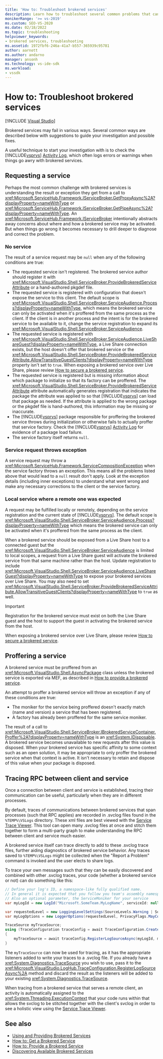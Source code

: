 ```yaml
---
title: 'How to: Troubleshoot brokered services'
description: Learn how to troubleshoot several common problems that can occur when you try to get a brokered service in the Visual Studio SDK.
monikerRange: '>= vs-2019'
ms.custom: SEO-VS-2020
ms.date: 02/18/2022
ms.topic: troubleshooting
helpviewer_keywords:
- brokered services, troubleshooting
ms.assetid: 1972fbf6-246a-41a7-b557-365939c95781
author: aarnott
ms.author: andarno
manager: ansonh
ms.technology: vs-ide-sdk
ms.workload:
- vssdk
---
```

# How to: Troubleshoot brokered services

 [!INCLUDE [Visual Studio](~/includes/applies-to-version/vs-windows-only.md)]

Brokered services may fail in various ways.
Several common ways are described below with suggestions to guide your investigation and possible fixes.

A useful technique to start your investigation with is to check the [!INCLUDE[vsprvs](../code-quality/includes/vsprvs_md.md)] [Activity Log](/visualstudio/extensibility/how-to-use-the-activity-log?view=vs-2022), which often logs errors or warnings when things go awry with brokered services.

## Requesting a service

Perhaps the most common challenge with brokered services is understanding the result or exception they get from a call to <xref:Microsoft.ServiceHub.Framework.IServiceBroker.GetProxyAsync%2A?displayProperty=nameWithType> or <xref:Microsoft.ServiceHub.Framework.IServiceBroker.GetPipeAsync%2A?displayProperty=nameWithType>.
An <xref:Microsoft.ServiceHub.Framework.IServiceBroker> intentionally abstracts away concerns about where and how a brokered service may be activated. But when things go wrong it becomes necessary to drill deeper to diagnose and correct the problem.

### No service

The result of a service request may be `null` when any of the following conditions are true:

- The requested service isn't registered. The brokered service author should register it with <xref:Microsoft.VisualStudio.Shell.ServiceBroker.ProvideBrokeredServiceAttribute> or a hand-authored pkgdef file.
- The requested service is registered with configuration that doesn't expose the service to this client.
  The default scope is <xref:Microsoft.VisualStudio.Shell.ServiceBroker.ServiceAudience.Process?displayProperty=nameWithType>, which means the brokered service can only be activated when it's proffered from the same process as the client.
  If the client is in another process and the intent is for the brokered service to be available to it, change the service registration to expand its <xref:Microsoft.VisualStudio.Shell.ServiceBroker.ServiceAudience>.
- The requested service is registered with <xref:Microsoft.VisualStudio.Shell.ServiceBroker.ServiceAudience.LiveShareGuest?displayProperty=nameWithType>, a Live Share connection exists, but the host doesn't offer that brokered service or the <xref:Microsoft.VisualStudio.Shell.ServiceBroker.ProvideBrokeredServiceAttribute.AllowTransitiveGuestClients?displayProperty=nameWithType> property isn't set to `true`.
  When exposing a brokered service over Live Share, please review [How to secure a brokered service](how-to-secure-brokered-service.md).
- The requested service is registered but is missing information about which package to initialize so that its factory can be proffered. The <xref:Microsoft.VisualStudio.Shell.ServiceBroker.ProvideBrokeredServiceAttribute> attribute automatically generates registration that indicates the package the attribute was applied to so that [!INCLUDE[vsprvs](../code-quality/includes/vsprvs_md.md)] can load that package as needed.
  If the attribute is applied to the wrong package or the pkgdef file is hand-authored, this information may be missing or inaccurate.
- The [!INCLUDE[vsprvs](../code-quality/includes/vsprvs_md.md)] package responsible for proffering the brokered service throws during initialization or otherwise fails to actually proffer that service factory.
  Check the [!INCLUDE[vsprvs](../code-quality/includes/vsprvs_md.md)] [Activity Log](/visualstudio/extensibility/how-to-use-the-activity-log?view=vs-2022) for evidence of a package load failure.
- The service factory itself returns `null`.

### Service request throws exception

A service request may throw a <xref:Microsoft.ServiceHub.Framework.ServiceCompositionException> when the service factory throws an exception.
This means all the problems listed above that would lead to a `null` result don't apply.
Look at the exception details (including inner exceptions) to understand what went wrong and make any necessary corrections to the client or the service factory.

### Local service where a remote one was expected

A request may be fulfilled locally or remotely, depending on the service registration and the current state of [!INCLUDE[vsprvs](../code-quality/includes/vsprvs_md.md)].
The default scope is <xref:Microsoft.VisualStudio.Shell.ServiceBroker.ServiceAudience.Process?displayProperty=nameWithType> which means the brokered service can only be activated when it's proffered from the same process as the client.

When a brokered service should be exposed from a Live Share host to a connected guest but the <xref:Microsoft.VisualStudio.Shell.ServiceBroker.ServiceAudience> is limited to local scopes, a request from a Live Share guest will activate the brokered service from that same machine rather than the host.
Update registration to include <xref:Microsoft.VisualStudio.Shell.ServiceBroker.ServiceAudience.LiveShareGuest?displayProperty=nameWithType> to expose your brokered services over Live Share.
You may also need to set <xref:Microsoft.VisualStudio.Shell.ServiceBroker.ProvideBrokeredServiceAttribute.AllowTransitiveGuestClients?displayProperty=nameWithType> to `true` as well.

> [!IMPORTANT]
> Registration for the brokered service must exist on both the Live Share guest and the host to support the guest in activating the brokered service from the host.
>
> When exposing a brokered service over Live Share, please review [How to secure a brokered service](how-to-secure-brokered-service.md).

## Proffering a service

A brokered service must be proffered from an <xref:Microsoft.VisualStudio.Shell.AsyncPackage> class unless the brokered service is exported via MEF, as described in [How to provide a brokered service](how-to-provide-brokered-service.md).

An attempt to proffer a brokered service will throw an exception if any of these conditions are true:

- The moniker for the service being proffered doesn't exactly match (name and version) a service that has been registered.
- A factory has already been proffered for the same service moniker.

The result of a call to <xref:Microsoft.VisualStudio.Shell.ServiceBroker.IBrokeredServiceContainer.Proffer%2A?displayProperty=nameWithType> is an <xref:System.IDisposable>.
A brokered service becomes unavailable to new requests after this value is disposed.
When your brokered service has specific affinity to some context such as an open solution, it may be appropriate to only proffer the brokered service when that context is active.
It isn't necessary to retain and dispose of this value when your package is disposed.

## Tracing RPC between client and service

Once a connection between client and service is established, tracing their communication can be useful, particularly when they are in different processes.

By default, traces of communications between brokered services that span processes (such that RPC applies) are recorded in .svclog files found in the `%TEMP%\VSLogs` directory.
These xml files are best viewed with the [Service Trace Viewer](/dotnet/framework/wcf/service-trace-viewer-tool-svctraceviewer-exe#using-the-service-trace-viewer-tool).
This tool can open many .svclog files at once and stitch them together to form a multi-party graph to make understanding the RPC between client and service much easier.

A brokered service itself can trace directly to add to these .svclog trace files, further aiding diagnostics of brokered service behavior.
Any traces saved to `%TEMP%\VSLogs` might be collected when the "Report a Problem" command is invoked and the user elects to share logs.

To trace your own messages such that they can be easily discovered and combined with other .svclog traces, your code (whether a brokered service or not) can do something like this:

```cs
// Define your log's ID, a namespace-like fully qualified name.
// In general it is expected that you follow you team's assembly namespace.
// Also an optional parameter, the ServiceMoniker for your service
var myLogId = new LogId("Microsoft.SomeTeam.MyLogName", serviceId: null);

var requestedLevel = new LoggingLevelSettings(SourceLevels.Warning | SourceLevels.ActivityTracing);
var myLogOptions = new LoggerOptions(requestedLevel, PrivacyFlags.MayContainPrivateInformation);

TraceSource myTraceSource;
using (TraceConfiguration traceConfig = await TraceConfiguration.CreateTraceConfigurationInstanceAsync(serviceBroker, ownsServiceBroker: false, cancellationToken))
{
    myTraceSource = await traceConfig.RegisterLogSourceAsync(myLogId, myLogOptions, traceSource: null, cancellationToken);
}
```

The `myTraceSource` can now be used for tracing, as it has the appropriate listeners added to write your traces to a .svclog file.
If you already have a <xref:System.Diagnostics.TraceSource> you wish to use, pass it to the <xref:Microsoft.VisualStudio.LogHub.TraceConfiguration.RegisterLogSourceAsync%2A> method and discard the result as the listeners will be added to your existing <xref:System.Diagnostics.TraceSource>.

When tracing from a brokered service that serves a remote client, an activity is automatically assigned to the <xref:System.Threading.ExecutionContext> that your code runs within that allows the svclog to be stitched together with the client's svclog in order to see a holistic view using the [Service Trace Viewer](/dotnet/framework/wcf/service-trace-viewer-tool-svctraceviewer-exe#using-the-service-trace-viewer-tool).

## See also
- [Using and Providing Brokered Services](use-and-provide-brokered-services.md)
- [How to: Get a Brokered Service](how-to-consume-brokered-service.md)
- [How to: Provide a Brokered Service](how-to-provide-brokered-service.md)
- [Discovering Available Brokered Services](internals/discover-available-brokered-services.md)

